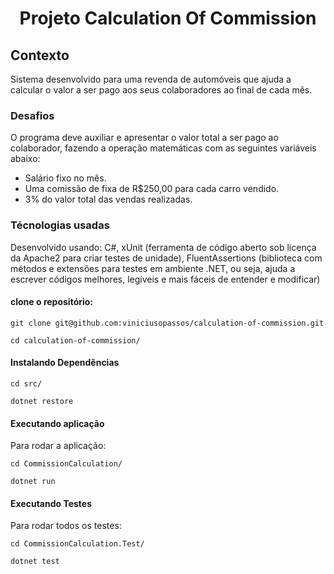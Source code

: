 <h1 align="center">Projeto Calculation Of Commission</h1>

<h2>Contexto</h2>
Sistema desenvolvido para uma revenda de automóveis que ajuda a calcular o valor a ser pago aos seus colaboradores ao final de cada mês. 

<h3>Desafios</h3>
O programa deve auxiliar e apresentar o valor total a ser pago ao colaborador, fazendo a operação matemáticas com as seguintes variáveis abaixo:

<ul>
  <li>Salário fixo no mês.</li>
  <li>Uma comissão de fixa de R$250,00 para cada carro vendido.</li>
  <li>3% do valor total das vendas realizadas.</li>
</ul>

<h3>Técnologias usadas</h3>

Desenvolvido usando: C#, xUnit (ferramenta de código aberto sob licença da Apache2 para criar testes de unidade), FluentAssertions (biblioteca com métodos e extensões para testes em ambiente .NET, ou seja, ajuda a escrever códigos melhores, legíveis e mais fáceis de entender e modificar)

<h4>clone o repositório:</h4> 

```
git clone git@github.com:viniciusopassos/calculation-of-commission.git
```

```
cd calculation-of-commission/
```

<h4>Instalando Dependências</h4>

```
cd src/	
```

```
dotnet restore
```

<h4>Executando aplicação</h4>
Para rodar a aplicação:

```
cd CommissionCalculation/
```

```
dotnet run
```


<h4>Executando Testes</h4>
Para rodar todos os testes:

```
cd CommissionCalculation.Test/
```

```
dotnet test
```
